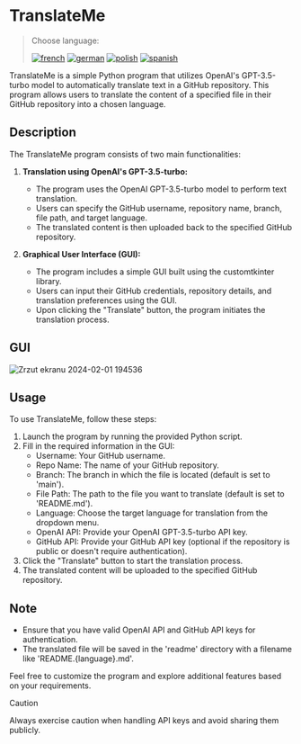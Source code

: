 # TranslateMe

> Choose language: 
>
> [![french](https://img.shields.io/badge/lang-french-red.svg)](https://github.com/Nemezjusz/ReadmeTranslator/blob/main/readme/README.French.md) [![german](https://img.shields.io/badge/lang-german-red.svg)](https://github.com/Nemezjusz/ReadmeTranslator/blob/main/readme/README.German.md) [![polish](https://img.shields.io/badge/lang-polish-red.svg)](https://github.com/Nemezjusz/ReadmeTranslator/blob/main/readme/README.Polish.md) [![spanish](https://img.shields.io/badge/lang-spanish-red.svg)](https://github.com/Nemezjusz/ReadmeTranslator/blob/main/readme/README.Spanish.md) 


TranslateMe is a simple Python program that utilizes OpenAI's GPT-3.5-turbo model to automatically translate text in a GitHub repository. This program allows users to translate the content of a specified file in their GitHub repository into a chosen language.

## Description

The TranslateMe program consists of two main functionalities:

1. **Translation using OpenAI's GPT-3.5-turbo:**
   - The program uses the OpenAI GPT-3.5-turbo model to perform text translation.
   - Users can specify the GitHub username, repository name, branch, file path, and target language.
   - The translated content is then uploaded back to the specified GitHub repository.

2. **Graphical User Interface (GUI):**
   - The program includes a simple GUI built using the customtkinter library.
   - Users can input their GitHub credentials, repository details, and translation preferences using the GUI.
   - Upon clicking the "Translate" button, the program initiates the translation process.

## GUI
![Zrzut ekranu 2024-02-01 194536](https://github.com/Nemezjusz/ReadmeTranslator/assets/50834734/ef77cbf9-fece-46bc-bc59-a8e56f96eced)

## Usage

To use TranslateMe, follow these steps:

1. Launch the program by running the provided Python script.
2. Fill in the required information in the GUI:
   - Username: Your GitHub username.
   - Repo Name: The name of your GitHub repository.
   - Branch: The branch in which the file is located (default is set to 'main').
   - File Path: The path to the file you want to translate (default is set to 'README.md').
   - Language: Choose the target language for translation from the dropdown menu.
   - OpenAI API: Provide your OpenAI GPT-3.5-turbo API key.
   - GitHub API: Provide your GitHub API key (optional if the repository is public or doesn't require authentication).
3. Click the "Translate" button to start the translation process.
4. The translated content will be uploaded to the specified GitHub repository.

## Note

- Ensure that you have valid OpenAI API and GitHub API keys for authentication.
- The translated file will be saved in the 'readme' directory with a filename like 'README.{language}.md'.

Feel free to customize the program and explore additional features based on your requirements.

> [!CAUTION]
> Always exercise caution when handling API keys and avoid sharing them publicly.




